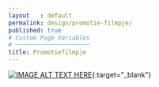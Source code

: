 ```yaml
---
layout   : default
permalink: design/promotie-filmpje/
published: true
# Custom Page Variables
# ─────────────────────
title: Promotiefilmpje
---
```


[![IMAGE ALT TEXT HERE](https://img.youtube.com/vi/YOUTUBE_VIDEO_ID_HERE/0.jpg)](https://youtu.be/DlpAu6MdGsY){:target="_blank"}